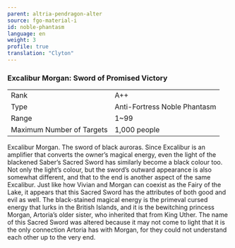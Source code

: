 ```yaml
---
parent: altria-pendragon-alter
source: fgo-material-i
id: noble-phantasm
language: en
weight: 3
profile: true
translation: "Clyton"
---
```


### Excalibur Morgan: Sword of Promised Victory

<table>
  <tr><td>Rank</td><td>A++</td></tr>
  <tr><td>Type</td><td>Anti-Fortress Noble Phantasm</td></tr>
  <tr><td>Range</td><td>1~99</td></tr>
  <tr><td>Maximum Number of Targets</td><td>1,000 people</td></tr>
</table>

Excalibur Morgan.
The sword of black auroras. Since Excalibur is an amplifier that converts the owner’s magical energy, even the light of the blackened Saber’s Sacred Sword has similarly become a black colour too. Not only the light’s colour, but the sword’s outward appearance is also somewhat different, and that to the end is another aspect of the same Excalibur. Just like how Vivian and Morgan can coexist as the Fairy of the Lake, it appears that this Sacred Sword has the attributes of both good and evil as well. The black-stained magical energy is the primeval cursed energy that lurks in the British Islands, and it is the bewitching princess Morgan, Artoria’s older sister, who inherited that from King Uther. The name of this Sacred Sword was altered because it may not come to light that it is the only connection Artoria has with Morgan, for they could not understand each other up to the very end.

